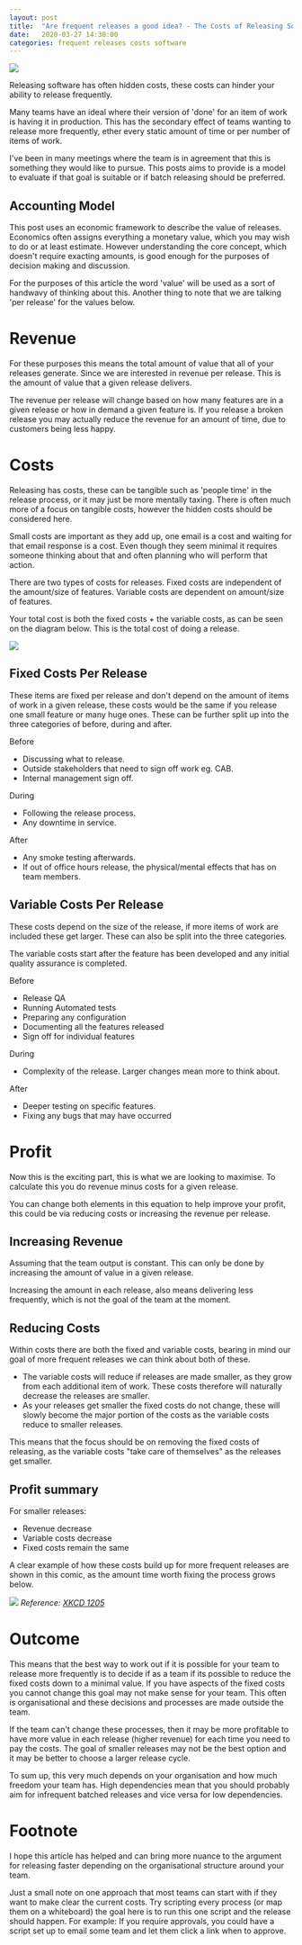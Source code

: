 ```yaml
---
layout: post
title:  "Are frequent releases a good idea? - The Costs of Releasing Software"
date:   2020-03-27 14:30:00
categories: frequent releases costs software
---
```


![](/assets/images/costs-of-software/header.png)

Releasing software has often hidden costs, these costs can hinder your ability to release frequently.

Many teams have an ideal where their version of 'done' for an item of work is having it in production. This has the secondary effect of teams wanting to release more frequently, ether every static amount of time or per number of items of work.

I've been in many meetings where the team is in agreement that this is something they would like to pursue. This posts aims to provide is a model to evaluate if that goal is suitable or if batch releasing should be preferred.

## Accounting Model

This post uses an economic framework to describe the value of releases. Economics often assigns everything a monetary value, which you may wish to do or at least estimate. However understanding the core concept, which doesn't require exacting amounts, is good enough for the purposes of decision making and discussion.

For the purposes of this article the word 'value' will be used as a sort of handwavy of thinking about this. Another thing to note that we are talking 'per release' for the values below.

# Revenue

For these purposes this means the total amount of value that all of your releases generate. Since we are interested in revenue per release. This is the amount of value that a given release delivers.

The revenue per release will change based on how many features are in a given release or how in demand a given feature is. If you release a broken release you may actually reduce the revenue for an amount of time, due to customers being less happy.

# Costs

Releasing has costs, these can be tangible such as 'people time' in the release process, or it may just be more mentally taxing. There is often much more of a focus on tangible costs, however the hidden costs should be considered here.

Small costs are important as they add up, one email is a cost and waiting for that email response is a cost. Even though they seem minimal it requires someone thinking about that and often planning who will perform that action.

There are two types of costs for releases. Fixed costs are independent of the amount/size of features. Variable costs are dependent on amount/size of features.

Your total cost is both the fixed costs + the variable costs, as can be seen on the diagram below. This is the total cost of doing a release.

![](/assets/images/costs-of-software/costs.png)

## Fixed Costs Per Release

These items are fixed per release and don't depend on the amount of items of work in a given release, these costs would be the same if you release one small feature or many huge ones. These can be further split up into the three categories of before, during and after.

Before
* Discussing what to release.
* Outside stakeholders that need to sign off work eg. CAB.
* Internal management sign off.

During
* Following the release process.
* Any downtime in service.

After
* Any smoke testing afterwards.
* If out of office hours release, the physical/mental effects that has on team members.


## Variable Costs Per Release

These costs depend on the size of the release, if more items of work are included these get larger. These can also be split into the three categories.

The variable costs start after the feature has been developed and any initial quality assurance is completed.

Before
* Release QA
* Running Automated tests
* Preparing any configuration
* Documenting all the features released
* Sign off for individual features

During
* Complexity of the release. Larger changes mean more to think about.

After
* Deeper testing on specific features.
* Fixing any bugs that may have occurred

# Profit

Now this is the exciting part, this is what we are looking to maximise. To calculate this you do revenue minus costs for a given release.

You can change both elements in this equation to help improve your profit, this could be via reducing costs or increasing the revenue per release.

## Increasing Revenue

Assuming that the team output is constant. This can only be done by increasing the amount of value in a given release.

Increasing the amount in each release, also means delivering less frequently, which is not the goal of the team at the moment.

## Reducing Costs

Within costs there are both the fixed and variable costs, bearing in mind our goal of more frequent releases we can think about both of these.

* The variable costs will reduce if releases are made smaller, as they grow from each additional item of work. These costs therefore will naturally decrease the releases are smaller.
* As your releases get smaller the fixed costs do not change, these will slowly become the major portion of the costs as the variable costs reduce to smaller releases.

This means that the focus should be on removing the fixed costs of releasing, as the variable costs "take care of themselves" as the releases get smaller.

## Profit summary

For smaller releases:
* Revenue decrease
* Variable costs decrease
* Fixed costs remain the same

A clear example of how these costs build up for more frequent releases are shown in this comic, as the amount time worth fixing the process grows below.

![](/assets/images/costs-of-software/xkcd-1205.png)
*Reference: [XKCD 1205][xkcd1205]*

# Outcome

This means that the best way to work out if it is possible for your team to release more frequently is to decide if as a team if its possible to reduce the fixed costs down to a minimal value. If you have aspects of the fixed costs you cannot change this goal may not make sense for your team. This often is organisational and these decisions and processes are made outside the team.

If the team can't change these processes, then it may be more profitable to have more value in each release (higher revenue) for each time you need to pay the costs. The goal of smaller releases may not be the best option and it may be better to choose a larger release cycle.

To sum up, this very much depends on your organisation and how much freedom your team has. High dependencies mean that you should probably aim for infrequent batched releases and vice versa for low dependencies.

# Footnote

I hope this article has helped and can bring more nuance to the argument for releasing faster depending on the organisational structure around your team.

Just a small note on one approach that most teams can start with if they want to make clear the current costs. Try scripting every process (or map them on a whiteboard) the goal here is to run this one script and the release should happen. For example: If you require approvals, you could have a script set up to email some team and let them click a link when to approve.


[xkcd1205]: https://xkcd.com/1205/
